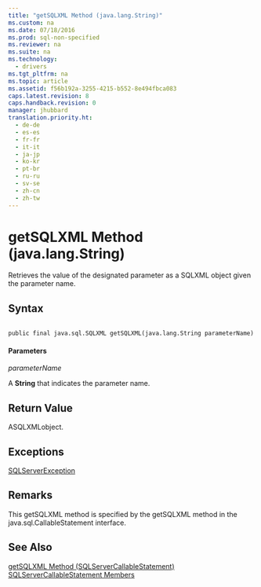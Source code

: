 ```yaml
---
title: "getSQLXML Method (java.lang.String)"
ms.custom: na
ms.date: 07/18/2016
ms.prod: sql-non-specified
ms.reviewer: na
ms.suite: na
ms.technology: 
  - drivers
ms.tgt_pltfrm: na
ms.topic: article
ms.assetid: f56b192a-3255-4215-b552-8e494fbca083
caps.latest.revision: 8
caps.handback.revision: 0
manager: jhubbard
translation.priority.ht: 
  - de-de
  - es-es
  - fr-fr
  - it-it
  - ja-jp
  - ko-kr
  - pt-br
  - ru-ru
  - sv-se
  - zh-cn
  - zh-tw
---
```

# getSQLXML Method (java.lang.String)
  Retrieves the value of the designated parameter as a SQLXML object given the parameter name.  
  
## Syntax  
  
```  
  
public final java.sql.SQLXML getSQLXML(java.lang.String parameterName)  
```  
  
#### Parameters  
 *parameterName*  
  
 A **String** that indicates the parameter name.  
  
## Return Value  
 ASQLXMLobject.  
  
## Exceptions  
 [SQLServerException](../content/SQLServerException-Class.md)  
  
## Remarks  
 This getSQLXML method is specified by the getSQLXML method in the java.sql.CallableStatement interface.  
  
## See Also  
 [getSQLXML Method &#40;SQLServerCallableStatement&#41;](../content/getSQLXML-Method--SQLServerCallableStatement-.md)   
 [SQLServerCallableStatement Members](../content/SQLServerCallableStatement-Members.md)  
  
  